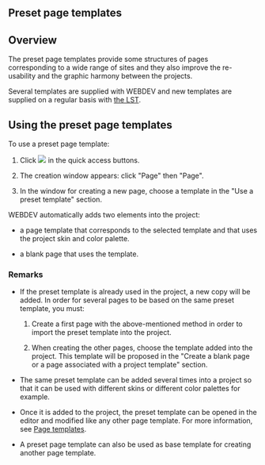 


## Preset page templates
			





## Overview
<a name="overview_ELTTEXTE000089"></a>
The preset page templates provide some structures of pages corresponding to a wide range of sites and they also improve the re-usability and the graphic harmony between the projects.

Several templates are supplied with WEBDEV and new templates are supplied on a regular basis with [the LST](../Presentation/3084010.md).



## Using the preset page templates
<a name="using_the_preset_page_templates_ELTTEXTE000113"></a>
To use a preset page template:

1. Click ![](https://doc.pcsoft.fr/en-US/images/image.awp?langid=3&name=ico_nouveau.gif) in the quick access buttons.

2. The creation window appears: click "Page" then "Page".

3. In the window for creating a new page, choose a template in the "Use a preset template" section.




WEBDEV automatically adds two elements into the project:

- a page template that corresponds to the selected template and that uses the project skin and color palette.

- a blank page that uses the template.





### Remarks
<a name="remarks_ELTPARAGRAPHE000031"></a>

- If the preset template is already used in the project, a new copy will be added. In order for several pages to be based on the same preset template, you must:

	1. Create a first page with the above-mentioned method in order to import the preset template into the project.

	2. When creating the other pages, choose the template added into the project. This template will be proposed in the "Create a blank page or a page associated with a project template" section.




- The same preset template can be added several times into a project so that it can be used with different skins or different color palettes for example.

- Once it is added to the project, the preset template can be opened in the editor and modified like any other page template. For more information, see [Page templates](../WDChamp/1012015.md).

- A preset page template can also be used as base template for creating another page template.





